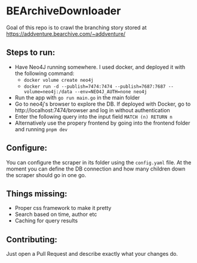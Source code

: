 # BEArchiveDownloader

Goal of this repo is to crawl the branching story stored at https://addventure.bearchive.com/~addventure/

## Steps to run:

- Have Neo4J running somewhere. I used docker, and deployed it with the following command:
  - `docker volume create neo4j`
  - `docker run -d --publish=7474:7474 --publish=7687:7687 --volume=neo4j:/data --env=NEO4J_AUTH=none neo4j`
- Run the app with `go run main.go` in the main folder
- Go to neo4j's browser to explore the DB. If deployed with Docker, go to http://localhost:7474/browser and log in without authentication
- Enter the following query into the input field `MATCH (n) RETURN n`
- Alternatively use the propery frontend by going into the frontend folder and running `pnpm dev`

## Configure:
You can configure the scraper in its folder using the `config.yaml` file. At the moment you can define the DB connection 
and how many children down the scraper should go in one go.

## Things missing:
- Proper css framework to make it pretty
- Search based on time, author etc
- Caching for query results

## Contributing:
Just open a Pull Request and describe exactly what your changes do.